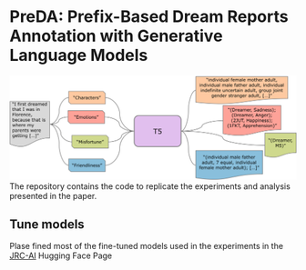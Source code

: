 #  PreDA: Prefix-Based Dream Reports Annotation with Generative Language Models
![framework](preda_architecture_digram.png)
 The repository contains the code to replicate the experiments and analysis presented in the paper.

## Tune models

Plase fined most of the fine-tuned models used in the experiments in the [JRC-AI](https://huggingface.co/jrc-ai) Hugging Face Page
